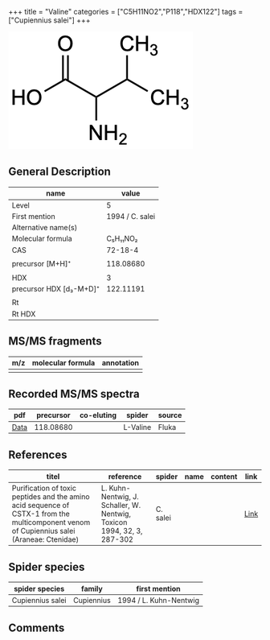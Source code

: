 +++
title = "Valine"
categories = ["C5H11NO2","P118","HDX122"]
tags = ["Cupiennius salei"]
+++

![](/img/Valine.png)

## General Description

| name                    | value           |
|-------------------------|-----------------|
| Level                   | 5               |
| First mention           | 1994 / C. salei |
| Alternative name(s)     |                 |
| Molecular formula       | C₅H₁₁NO₂        |
| CAS                     | 72-18-4         |
|                         |                 |
| precursor [M+H]⁺        | 118.08680       |
|                         |                 |
| HDX                     | 3               |
| precursor HDX [d₃-M+D]⁺ | 122.11191       |
|                         |                 |
| Rt                      |                 |
| Rt HDX                  |                 |

## MS/MS fragments

| m/z | molecular formula | annotation |
|-----|-------------------|------------|
|     |                   |            |

## Recorded MS/MS spectra

| pdf      | precursor | co-eluting | spider   | source |
|----------|-----------|------------|----------|--------|
| [Data]() | 118.08680 |            | L-Valine | Fluka  |

## References

| titel                                                                                                                                      | reference                                                              | spider   | name | content | link                                         |
|--------------------------------------------------------------------------------------------------------------------------------------------|------------------------------------------------------------------------|----------|------|---------|----------------------------------------------|
| Purification of toxic peptides and the amino acid sequence of CSTX-1 from the multicomponent venom of Cupiennius salei (Araneae: Ctenidae) | L. Kuhn-Nentwig, J. Schaller, W. Nentwig, Toxicon 1994, 32, 3, 287-302 | C. salei |      |         | [Link](https://doi.org/10.1016/0041-0101(94)90082-5) |

## Spider species

| spider species   | family     | first mention          |
|------------------|------------|------------------------|
| Cupiennius salei | Cupiennius | 1994 / L. Kuhn-Nentwig |

## Comments